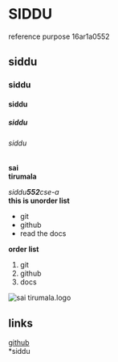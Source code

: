 # SIDDU
reference purpose
16ar1a0552

## siddu
### siddu
#### siddu
##### siddu
###### siddu

**sai <br>tirumala**

*siddu**552**cse-a*
<br>**this is unorder list**
* git
* github
* read the docs

**order list**
1. git
2. github
3. docs

![sai tirumala.logo](https://3.bp.blogspot.com/-QowDjOOCmk0/W855oR7vhfI/AAAAAAABCI4/9H4yX88CTi89fSxeH39blSeyWnKHP-EbwCLcBGAs/w200-h140-c/Sai%2BTirumala%2BLogo.png)

## links
[github](https://github.com/)
<br>\*siddu
